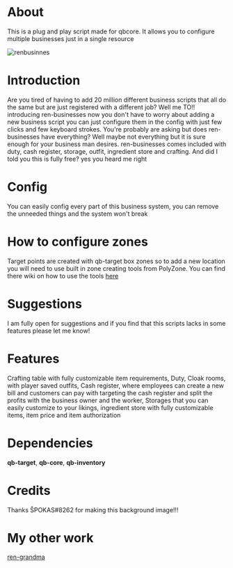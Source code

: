# About 
 This is a plug and play script made for qbcore. It allows you to configure multiple businesses just in a single resource

![renbusinnes](https://user-images.githubusercontent.com/85559163/198835306-a319679d-ed28-4c0d-b258-592757325dd1.png)

# Introduction
Are you tired of having to add 20 million different business scripts that all do the same but are just registered with a different job?  Well me TO!! introducing ren-businesses now you don't have to worry about adding a new business script you can just configure them in the config with just few clicks and few keyboard strokes. You're probably are asking but does ren-businesses have everything? Well maybe not everything but it is sure enough for your business man desires. ren-businesses comes included with duty, cash register, storage, outfit, ingredient store and crafting. And did I told you this is fully free? yes you heard me right

# Config
You can easily config every part of this business system, you can remove the unneeded things and the system won't break

# How to configure zones
 Target points are created with qb-target box zones so to add a new location you will need to use built in zone creating tools from PolyZone. You can find there wiki on how to use the tools [here](https://github.com/mkafrin/PolyZone/wiki/Using-the-creation-script) 
 
 # Suggestions
I am fully open for suggestions and if you find that this scripts lacks in some features please let me know!
 
 # Features
Crafting table with fully customizable item requirements,
Duty,
Cloak rooms, with player saved outfits,
Cash register, where employees can create a new bill and customers can pay with targeting the cash register and split the profits with the business owner and the worker,
Storages that you can easily customize to your likings,
ingredient store with fully customizable items, item price and item authorization
 
 # Dependencies
  **qb-target**,
  **qb-core**,
  **qb-inventory**
  
 # Credits
 Thanks ŠPOKAS#8262 for making this background image!!!
# My other work
[ren-grandma](https://github.com/Rencikas/ren-grandma)
